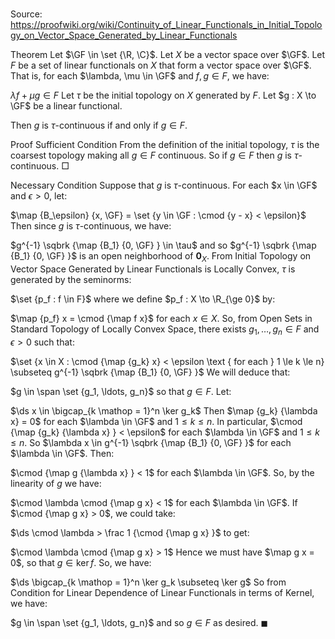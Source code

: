 # 

Source: https://proofwiki.org/wiki/Continuity_of_Linear_Functionals_in_Initial_Topology_on_Vector_Space_Generated_by_Linear_Functionals



Theorem
Let $\GF \in \set {\R, \C}$. 
Let $X$ be a vector space over $\GF$. 
Let $F$ be a set of linear functionals on $X$ that form a vector space over $\GF$.
That is, for each $\lambda, \mu \in \GF$ and $f, g \in F$, we have: 

$\lambda f + \mu g \in F$
Let $\tau$ be the initial topology on $X$ generated by $F$.
Let $g : X \to \GF$ be a linear functional.

Then $g$ is $\tau$-continuous if and only if $g \in F$. 


Proof
Sufficient Condition
From the definition of the initial topology, $\tau$ is the coarsest topology making all $g \in F$ continuous.
So if $g \in F$ then $g$ is $\tau$-continuous.
$\Box$

Necessary Condition
Suppose that $g$ is $\tau$-continuous.
For each $x \in \GF$ and $\epsilon > 0$, let: 

$\map {B_\epsilon} {x, \GF} = \set {y \in \GF : \cmod {y - x} < \epsilon}$
Then since $g$ is $\tau$-continuous, we have: 

$g^{-1} \sqbrk {\map {B_1} {0, \GF} } \in \tau$
and so $g^{-1} \sqbrk {\map {B_1} {0, \GF} }$ is an open neighborhood of ${\mathbf 0}_X$. 
From Initial Topology on Vector Space Generated by Linear Functionals is Locally Convex, $\tau$ is generated by the seminorms: 

$\set {p_f : f \in F}$
where we define $p_f : X \to \R_{\ge 0}$ by:

$\map {p_f} x = \cmod {\map f x}$
for each $x \in X$.
So, from Open Sets in Standard Topology of Locally Convex Space, there exists $g_1, \ldots, g_n \in F$ and $\epsilon > 0$ such that: 

$\set {x \in X : \cmod {\map {g_k} x} < \epsilon \text { for each } 1 \le k \le n} \subseteq g^{-1} \sqbrk {\map {B_1} {0, \GF} }$
We will deduce that: 

$g \in \span \set {g_1, \ldots, g_n}$
so that $g \in F$.
Let:

$\ds x \in \bigcap_{k \mathop = 1}^n \ker g_k$
Then $\map {g_k} {\lambda x} = 0$ for each $\lambda \in \GF$ and $1 \le k \le n$. 
In particular, $\cmod {\map {g_k} {\lambda x} } < \epsilon$ for each $\lambda \in \GF$ and $1 \le k \le n$.
So $\lambda x \in g^{-1} \sqbrk {\map {B_1} {0, \GF} }$ for each $\lambda \in \GF$.
Then: 

$\cmod {\map g {\lambda x} } < 1$
for each $\lambda \in \GF$. 
So, by the linearity of $g$ we have: 

$\cmod \lambda \cmod {\map g x} < 1$
for each $\lambda \in \GF$.
If $\cmod {\map g x} > 0$, we could take: 

$\ds \cmod \lambda > \frac 1 {\cmod {\map g x} }$
to get: 

$\cmod \lambda \cmod {\map g x} > 1$
Hence we must have $\map g x = 0$, so that $g \in \ker f$.
So, we have: 

$\ds \bigcap_{k \mathop = 1}^n \ker g_k \subseteq \ker g$
So from Condition for Linear Dependence of Linear Functionals in terms of Kernel, we have: 

$g \in \span \set {g_1, \ldots, g_n}$
and so $g \in F$ as desired.
$\blacksquare$





